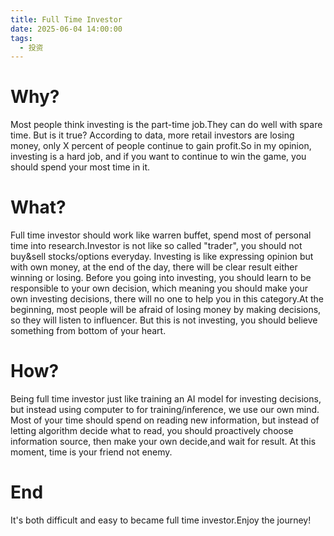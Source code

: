 ```yaml
---
title: Full Time Investor
date: 2025-06-04 14:00:00
tags:
  - 投资
---
```


# Why?

Most people think investing is the part-time job.They can do well with spare time. But is it true? According to data, more retail investors are losing money, only X percent of people continue to gain profit.So in my opinion, investing is a hard job, and if you want to continue to win the game, you should spend your most time in it.

# What?

Full time investor should work like warren buffet, spend most of personal time into research.Investor is not like so called "trader", you should not buy&sell stocks/options everyday.
Investing is like expressing opinion but with own money, at the end of the day, there will be clear result either winning or losing.
Before you going into investing, you should learn to be responsible to your own decision, which meaning you should make your own investing decisions, there will no one to help you in this category.At the beginning, most people will be afraid of losing money by making decisions, so they will listen to influencer. But this is not investing, you should believe something from bottom of your heart.

# How?

Being full time investor just like training an AI model for investing decisions, but instead using computer to for training/inference, we use our own mind.
Most of your time should spend on reading new information, but instead of letting algorithm decide what to read, you should proactively choose information source, then make your own decide,and wait for result.
At this moment, time is your friend not enemy.

# End

It's both difficult and easy to became full time investor.Enjoy the journey!
